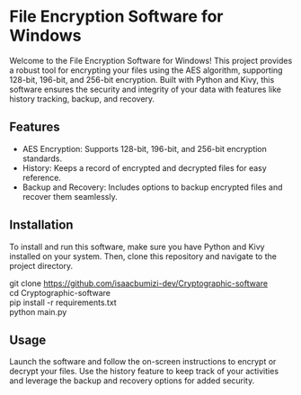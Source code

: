 # **File Encryption Software for Windows**

Welcome to the File Encryption Software for Windows! This project provides a robust tool for encrypting your files using the AES algorithm, 
supporting 128-bit, 196-bit, and 256-bit encryption. Built with Python and Kivy, this software ensures the security and integrity of your data with features like history tracking,
backup, and recovery.

## **Features**

- AES Encryption: Supports 128-bit, 196-bit, and 256-bit encryption standards.
- History: Keeps a record of encrypted and decrypted files for easy reference.
- Backup and Recovery: Includes options to backup encrypted files and recover them seamlessly.

## **Installation**

To install and run this software, make sure you have Python and Kivy installed on your system. Then, clone this repository and navigate to the project directory.  

git clone https://github.com/isaacbumizi-dev/Cryptographic-software  
cd Cryptographic-software  
pip install -r requirements.txt  
python main.py  

## **Usage**

Launch the software and follow the on-screen instructions to encrypt or decrypt your files. Use the history feature to keep track of your activities 
and leverage the backup and recovery options for added security.

